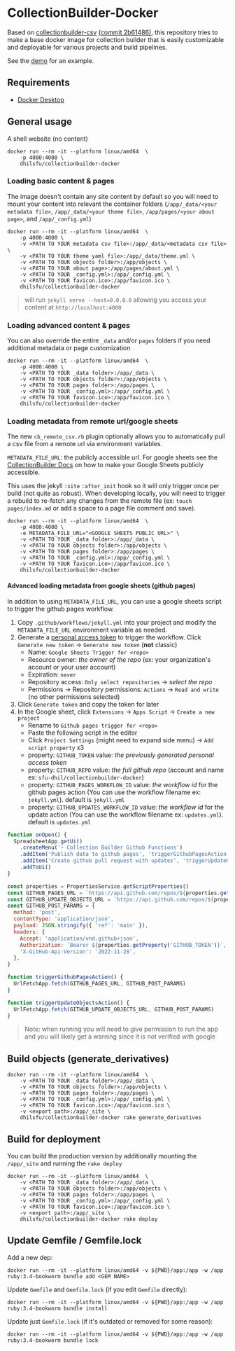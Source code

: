 # CollectionBuilder-Docker

Based on [collectionbuilder-csv](https://github.com/CollectionBuilder/collectionbuilder-csv/) [(commit 2b61486)](https://github.com/CollectionBuilder/collectionbuilder-csv/tree/2b6148622e85b67b9a921dfc320474cf3e7d83b9), this repository tries to make a base docker image for collection builder that is easily customizable and deployable for various projects and build pipelines.

See the [demo](https://github.com/sfu-dhil/collectionbuilder-docker-demo) for an example.

## Requirements

- [Docker Desktop](https://www.docker.com/products/docker-desktop/)

## General usage

A shell website (no content)

    docker run --rm -it --platform linux/amd64  \
        -p 4000:4000 \
        dhilsfu/collectionbuilder-docker

### Loading basic content & pages

The image doesn't contain any site content by default so you will need to mount your content into relevant the container folders (`/app/_data/<your metadata file>`, `/app/_data/<your theme file>`, `/app/pages/<your about page>`, and `/app/_config.yml`)

    docker run --rm -it --platform linux/amd64  \
        -p 4000:4000 \
        -v <PATH TO YOUR metadata csv file>:/app/_data/<metadata csv file> \
        -v <PATH TO YOUR theme yaml file>:/app/_data/theme.yml \
        -v <PATH TO YOUR objects folder>:/app/objects \
        -v <PATH TO YOUR about page>:/app/pages/about.yml \
        -v <PATH TO YOUR _config.yml>:/app/_config.yml \
        -v <PATH TO YOUR favicon.ico>:/app/favicon.ico \
        dhilsfu/collectionbuilder-docker
> will run `jekyll serve --host=0.0.0.0` allowing you access your content at `http://localhost:4000`

### Loading advanced content & pages

You can also override the entire `_data` and/or `pages` folders if you need additional metadata or page customization

    docker run --rm -it --platform linux/amd64  \
        -p 4000:4000 \
        -v <PATH TO YOUR _data folder>:/app/_data \
        -v <PATH TO YOUR objects folder>:/app/objects \
        -v <PATH TO YOUR pages folder>:/app/pages \
        -v <PATH TO YOUR _config.yml>:/app/_config.yml \
        -v <PATH TO YOUR favicon.ico>:/app/favicon.ico \
        dhilsfu/collectionbuilder-docker

### Loading metadata from remote url/google sheets

The new `cb_remote_csv.rb` plugin optionally allows you to automatically pull a csv file from a remote url via environment variables.

`METADATA_FILE_URL`: the publicly accessible url. For google sheets see the [CollectionBuilder Docs](https://collectionbuilder.github.io/cb-docs/docs/walkthroughs/sheets-walkthrough/#2-publish-your-google-sheet-to-the-web) on how to make your Google Sheets publicly accessible.

This uses the jekyll `:site` `:after_init` hook so it will only trigger once per build (not quite as robust). When developing locally, you will need to trigger a rebuild to re-fetch any changes from the remote file (ex: `touch pages/index.md` or add a space to a page file comment and save).

    docker run --rm -it --platform linux/amd64  \
        -p 4000:4000 \
        -e METADATA_FILE_URL="<GOOGLE SHEETS PUBLIC URL>" \
        -v <PATH TO YOUR _data folder>:/app/_data \
        -v <PATH TO YOUR objects folder>:/app/objects \
        -v <PATH TO YOUR pages folder>:/app/pages \
        -v <PATH TO YOUR _config.yml>:/app/_config.yml \
        -v <PATH TO YOUR favicon.ico>:/app/favicon.ico \
        dhilsfu/collectionbuilder-docker


#### Advanced loading metadata from google sheets (github pages)

In addition to using `METADATA_FILE_URL`, you can use a google sheets script to trigger the github pages workflow.

1. Copy `.github/workflows/jekyll.yml` into your project and modify the `METADATA_FILE_URL` environment variable as needed.
1. Generate a [personal access token](https://github.com/settings/tokens) to trigger the workflow. Click `Generate new token` -> `Generate new token` (__not__ classic)
    - Name: `Google Sheets Trigger for <repo>`
    - Resource owner: _the owner of the repo_ (ex: your organization's account or your user account)
    - Expiration: `never`
    - Repository access: `Only select repositories` -> _select the repo_
    - Permissions -> Repository permissions: `Actions` -> `Read and write` (no other permissions selected)
1. Click `Generate token` and copy the token for later
1. In the Google sheet, click `Extensions` -> `Apps Script` -> `Create a new project`
    - Rename to `Github pages trigger for <repo>`
    - Paste the following script in the editor
    - Click `Project Settings` (might need to expand side menu) -> `Add script property` x3
    - property: `GITHUB_TOKEN` value: _the previously generated personal access token_
    - property: `GITHUB_REPO` value: _the full github repo_ (account and name ex: `sfu-dhil/collectionbuilder-docker`)
    - property: `GITHUB_PAGES_WORKFLOW_ID` value: _the workflow id_ for the github pages action (You can use the workflow filename ex: `jekyll.yml`). default is `jekyll.yml`
    - property: `GITHUB_UPDATES_WORKFLOW_ID` value: _the workflow id_ for the update action (You can use the workflow filename ex: `updates.yml`). default is `updates.yml`


```javascript
function onOpen() {
  SpreadsheetApp.getUi()
    .createMenu('⚡ Collection Builder Github Functions')
    .addItem('Publish data to github pages', 'triggerGithubPagesAction')
    .addItem('Create github pull request with updates', 'triggerUpdateObjectsAction')
    .addToUi()
}

const properties = PropertiesService.getScriptProperties()
const GITHUB_PAGES_URL = `https://api.github.com/repos/${properties.getProperty('GITHUB_REPO')}/actions/workflows/${properties.getProperty('GITHUB_PAGES_WORKFLOW_ID') || 'jekyll.yml'}/dispatches`
const GITHUB_UPDATE_OBJECTS_URL = `https://api.github.com/repos/${properties.getProperty('GITHUB_REPO')}/actions/workflows/${properties.getProperty('GITHUB_UPDATES_WORKFLOW_ID') || 'updates.yml'}/dispatches`
const GITHUB_POST_PARAMS = {
  method: 'post',
  contentType: 'application/json',
  payload: JSON.stringify({ 'ref': 'main' }),
  headers: {
    Accept: 'application/vnd.github+json',
    Authorization: `Bearer ${properties.getProperty('GITHUB_TOKEN')}`,
    'X-GitHub-Api-Version': '2022-11-28',
  },
}

function triggerGithubPagesAction() {
  UrlFetchApp.fetch(GITHUB_PAGES_URL, GITHUB_POST_PARAMS)
}

function triggerUpdateObjectsAction() {
  UrlFetchApp.fetch(GITHUB_UPDATE_OBJECTS_URL, GITHUB_POST_PARAMS)
}
```

> Note: when running you will need to give permission to run the app and you will likely get a warning since it is not verified with google

## Build objects (generate_derivatives)

    docker run --rm -it --platform linux/amd64  \
        -v <PATH TO YOUR _data folder>:/app/_data \
        -v <PATH TO YOUR objects folder>:/app/objects \
        -v <PATH TO YOUR pages folder>:/app/pages \
        -v <PATH TO YOUR _config.yml>:/app/_config.yml \
        -v <PATH TO YOUR favicon.ico>:/app/favicon.ico \
        -v <export path>:/app/_site \
        dhilsfu/collectionbuilder-docker rake generate_derivatives

## Build for deployment

You can build the production version by additionally mounting the `/app/_site` and running the `rake deploy`

    docker run --rm -it --platform linux/amd64  \
        -v <PATH TO YOUR _data folder>:/app/_data \
        -v <PATH TO YOUR objects folder>:/app/objects \
        -v <PATH TO YOUR pages folder>:/app/pages \
        -v <PATH TO YOUR _config.yml>:/app/_config.yml \
        -v <PATH TO YOUR favicon.ico>:/app/favicon.ico \
        -v <export path>:/app/_site \
        dhilsfu/collectionbuilder-docker rake deploy

## Update Gemfile / Gemfile.lock

Add a new dep:

    docker run --rm -it --platform linux/amd64 -v ${PWD}/app:/app -w /app ruby:3.4-bookworm bundle add <GEM NAME>

Update `Gemfile` and `Gemfile.lock` (if you edit `Gemfile` directly):

    docker run --rm -it --platform linux/amd64 -v ${PWD}/app:/app -w /app ruby:3.4-bookworm bundle install

Update just `Gemfile.lock` (if it's outdated or removed for some reason):

    docker run --rm -it --platform linux/amd64 -v ${PWD}/app:/app -w /app ruby:3.4-bookworm bundle lock
